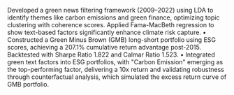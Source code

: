 Developed a green news filtering framework (2009–2022) using LDA to identify themes like carbon emissions and green finance, optimizing topic clustering with coherence scores. Applied Fama-MacBeth regression to show text-based factors significantly enhance climate risk capture.
• Constructed a Green Minus Brown (GMB) long-short portfolio using ESG scores, achieving a 207.1% cumulative return advantage post-2015. Backtested with Sharpe Ratio 1.822 and Calmar Ratio 1.523.
• Integrated green text factors into ESG portfolios, with "Carbon Emission" emerging as the top-performing factor, delivering a 10x return and validating robustness through counterfactual analysis, which simulated the excess return curve of GMB portfolio.
